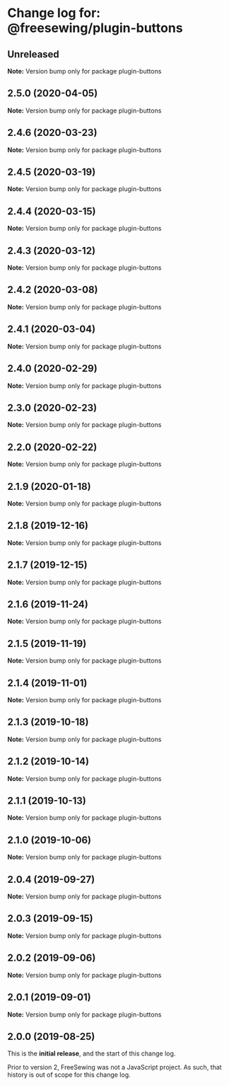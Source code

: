 # Change log for: @freesewing/plugin-buttons


## Unreleased

**Note:** Version bump only for package plugin-buttons


## 2.5.0 (2020-04-05)

**Note:** Version bump only for package plugin-buttons


## 2.4.6 (2020-03-23)

**Note:** Version bump only for package plugin-buttons


## 2.4.5 (2020-03-19)

**Note:** Version bump only for package plugin-buttons


## 2.4.4 (2020-03-15)

**Note:** Version bump only for package plugin-buttons


## 2.4.3 (2020-03-12)

**Note:** Version bump only for package plugin-buttons


## 2.4.2 (2020-03-08)

**Note:** Version bump only for package plugin-buttons


## 2.4.1 (2020-03-04)

**Note:** Version bump only for package plugin-buttons


## 2.4.0 (2020-02-29)

**Note:** Version bump only for package plugin-buttons


## 2.3.0 (2020-02-23)

**Note:** Version bump only for package plugin-buttons


## 2.2.0 (2020-02-22)

**Note:** Version bump only for package plugin-buttons


## 2.1.9 (2020-01-18)

**Note:** Version bump only for package plugin-buttons


## 2.1.8 (2019-12-16)

**Note:** Version bump only for package plugin-buttons


## 2.1.7 (2019-12-15)

**Note:** Version bump only for package plugin-buttons


## 2.1.6 (2019-11-24)

**Note:** Version bump only for package plugin-buttons


## 2.1.5 (2019-11-19)

**Note:** Version bump only for package plugin-buttons


## 2.1.4 (2019-11-01)

**Note:** Version bump only for package plugin-buttons


## 2.1.3 (2019-10-18)

**Note:** Version bump only for package plugin-buttons


## 2.1.2 (2019-10-14)

**Note:** Version bump only for package plugin-buttons


## 2.1.1 (2019-10-13)

**Note:** Version bump only for package plugin-buttons


## 2.1.0 (2019-10-06)

**Note:** Version bump only for package plugin-buttons


## 2.0.4 (2019-09-27)

**Note:** Version bump only for package plugin-buttons


## 2.0.3 (2019-09-15)

**Note:** Version bump only for package plugin-buttons


## 2.0.2 (2019-09-06)

**Note:** Version bump only for package plugin-buttons


## 2.0.1 (2019-09-01)

**Note:** Version bump only for package plugin-buttons




## 2.0.0 (2019-08-25)

This is the **initial release**, and the start of this change log.

Prior to version 2, FreeSewing was not a JavaScript project.
As such, that history is out of scope for this change log.
